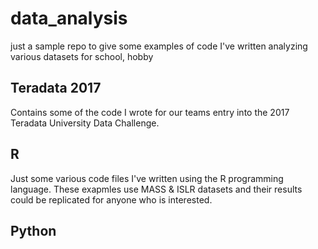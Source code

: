 # data_analysis
just a sample repo to give some examples of code I've written analyzing various datasets for school, hobby

## Teradata 2017
 
Contains some of the code I wrote for our teams entry into the 2017 Teradata University Data Challenge. 
 
 ## R 
 Just some various code files I've written using the R programming language. These exapmles use MASS & ISLR datasets and their results could be replicated for anyone who is interested. 
 
 ## Python
